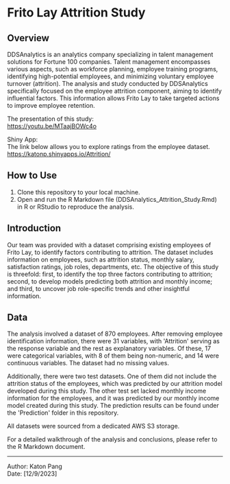 # Frito Lay Attrition Study

## Overview

DDSAnalytics is an analytics company specializing in talent management solutions for Fortune 100 companies. Talent management encompasses various aspects, such as workforce planning, employee training programs, identifying high-potential employees, and minimizing voluntary employee turnover (attrition). The analysis and study conducted by DDSAnalytics specifically focused on the employee attrition component, aiming to identify influential factors. This information allows Frito Lay to take targeted actions to improve employee retention.  

The presentation of this study:   
https://youtu.be/MTaajBOWc4o   

Shiny App:  
The link below allows you to explore ratings from the employee dataset.  
https://katonp.shinyapps.io/Attrition/  

## How to Use

1. Clone this repository to your local machine.  
2. Open and run the R Markdown file (DDSAnalytics_Attrition_Study.Rmd) in R or RStudio to reproduce the analysis.  

## Introduction

Our team was provided with a dataset comprising existing employees of Frito Lay, to identify factors contributing to attrition. The dataset includes information on employees, such as attrition status, monthly salary, satisfaction ratings, job roles, departments, etc. The objective of this study is threefold: first, to identify the top three factors contributing to attrition; second, to develop models predicting both attrition and monthly income; and third, to uncover job role-specific trends and other insightful information.  

## Data

The analysis involved a dataset of 870 employees. After removing employee identification information, there were 31 variables, with 'Attrition' serving as the response variable and the rest as explanatory variables. Of these, 17 were categorical variables, with 8 of them being non-numeric, and 14 were continuous variables. The dataset had no missing values.  

Additionally, there were two test datasets. One of them did not include the attrition status of the employees, which was predicted by our attrition model developed during this study. The other test set lacked monthly income information for the employees, and it was predicted by our monthly income model created during this study. The prediction results can be found under the 'Prediction' folder in this repository.  

All datasets were sourced from a dedicated AWS S3 storage.  

For a detailed walkthrough of the analysis and conclusions, please refer to the R Markdown document.  

---  
Author: Katon Pang  
Date: [12/9/2023]  
